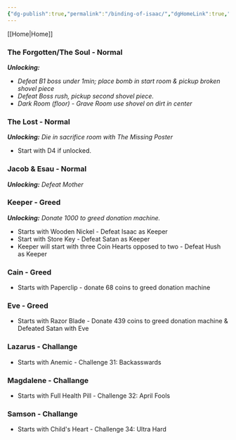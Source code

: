 ```yaml
---
{"dg-publish":true,"permalink":"/binding-of-isaac/","dgHomeLink":true,"dgPassFrontmatter":false}
---
```


[[Home|Home]]
### The Forgotten/The Soul - Normal
***Unlocking:***
* *Defeat B1 boss under 1min; place bomb in start room & pickup broken shovel piece*
* *Defeat Boss rush, pickup second shovel piece.*
* *Dark Room (floor) - Grave Room use shovel on dirt in center*

### The Lost - Normal
***Unlocking:** Die in sacrifice room with The Missing Poster*

* Start with D4 if unlocked.

### Jacob & Esau - Normal
***Unlocking:** Defeat Mother*

### Keeper - Greed
***Unlocking:** Donate 1000 to greed donation machine.*

* Starts with Wooden Nickel - Defeat Isaac as Keeper
* Start with  Store Key - Defeat Satan as Keeper
* Keeper will start with three Coin Hearts opposed to two - Defeat Hush as Keeper

### Cain - Greed
* Starts with Paperclip - donate 68 coins to greed donation machine

### Eve - Greed
* Starts with Razor Blade - Donate 439 coins to greed donation machine & Defeated Satan with Eve

### Lazarus - Challange
* Starts with Anemic - Challenge 31: Backasswards

### Magdalene - Challange
* Starts with Full Health Pill - Challenge 32: April Fools

### Samson - Challange
* Starts with Child's Heart - Challenge 34: Ultra Hard


